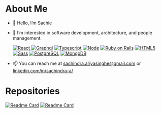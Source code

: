 # About Me

- 👋 Hello, I’m Sachie
- 👀 I’m interested in software development, architecture, and people management.

  [![React](https://img.shields.io/badge/React-20232A?logo=react&color=blue&logoColor=white)]()
  [![Graphql](https://img.shields.io/badge/Graphql-20232A?logo=graphql&color=E10098&logoColor=white)]()
  [![Typescript](https://img.shields.io/badge/TypeScript-007ACC?logo=typescript&logoColor=white)]()
  [![Node](https://img.shields.io/badge/Node.js-43853D?logo=nodedotjs&logoColor=white)]()
  [![Ruby on Rails](https://img.shields.io/badge/Ruby_on_Rails-CC0000?logo=ruby-on-rails&logoColor=white)]()
  [![HTML5](https://img.shields.io/badge/HTML5-E34F26?logo=html5&logoColor=white)]()
  [![Sass](https://img.shields.io/badge/Sass-CC6699?logo=sass&logoColor=white)]()
  [![PostgreSQL](https://img.shields.io/badge/PostgreSQL-316192?logo=postgresql&logoColor=white)]()
  [![MongoDB](https://img.shields.io/badge/MongoDB-4EA94B?logo=mongodb&logoColor=white)]()
- 📫 You can reach me at sachindra.ariyasinghe@gmail.com or [linkedin.com/in/sachindra-a/](https://www.linkedin.com/in/sachindra-a/)

# Repositories

[![Readme Card](https://github-readme-stats.vercel.app/api/pin/?username=sachie&repo=react-quickstart&theme=dark&hide_border=true)](https://github.com/sachie/react-quickstart)
[![Readme Card](https://github-readme-stats.vercel.app/api/pin/?username=sachie&repo=react-checkbox-tree-example&theme=dark&hide_border=true)](https://github.com/sachie/react-checkbox-tree-example)

<!--- Need to do this: https://github.com/anuraghazra/github-readme-stats#deploy-on-your-own
# Stats

[![My github stats](https://github-readme-stats.vercel.app/api?username=sachie&hide=issues,contribs&count_private=true)](https://github.com/sachie?tab=repositories)

[![My Languages](https://github-readme-stats.vercel.app/api/top-langs/?username=sachie&layout=compact&hide=java)](https://github.com/sachie#js-contribution-activity)
--->

<!---
sachie/sachie is a ✨ special ✨ repository because its `README.md` (this file) appears on your GitHub profile.
You can click the Preview link to take a look at your changes.
--->
